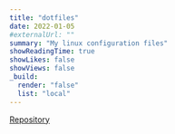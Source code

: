 ```yaml
---
title: "dotfiles"
date: 2022-01-05
#externalUrl: ""
summary: "My linux configuration files"
showReadingTime: true
showLikes: false
showViews: false
_build:
  render: "false"
  list: "local"
---
```


[Repository](https://github.com/bitSheriff/dotfiles)
